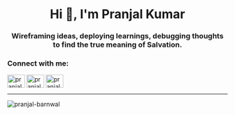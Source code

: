 <h1 align="center">Hi 👋, I'm Pranjal Kumar</h1>
<h3 align="center">Wireframing ideas, deploying learnings, debugging thoughts to find the true meaning of Salvation.</h3>

<h3 align="left">Connect with me:</h3>
<p align="left">
<a href="https://twitter.com/pranjalbarnwal_" target="blank"><img align="center" src="https://raw.githubusercontent.com/rahuldkjain/github-profile-readme-generator/master/src/images/icons/Social/twitter.svg" alt="pranjalbarnwal_" height="30" width="40" /></a>
<a href="https://linkedin.com/in/pranjal-kumar-ac" target="blank"><img align="center" src="https://raw.githubusercontent.com/rahuldkjain/github-profile-readme-generator/master/src/images/icons/Social/linked-in-alt.svg" alt="pranjal-kumar-ac" height="30" width="40" /></a>
<a href="https://instagram.com/pranjal_barnwal_" target="blank"><img align="center" src="https://raw.githubusercontent.com/rahuldkjain/github-profile-readme-generator/master/src/images/icons/Social/instagram.svg" alt="pranjal_barnwal_" height="30" width="40" /></a>
</p>

<hr>

<p><img align="center" src="https://github-readme-streak-stats.herokuapp.com/?user=pranjal-barnwal&" alt="pranjal-barnwal" /></p>
